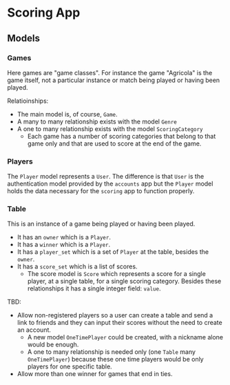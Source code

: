 # Scoring App

## Models

### Games

Here games are "game classes". For instance the game "Agricola" is the game itself, not a particular instance or match being played or having been played.

Relatioinships:
- The main model is, of course, `Game`.
- A many to many relationship exists with the model `Genre`
- A one to many relationship exists with the model `ScoringCategory`
  - Each game has a number of scoring categories that belong to that game only and that are used to score at the end of the game.

### Players

The `Player` model represents a `User`. The difference is that `User` is the authentication model provided by the `accounts` app but the `Player` model holds
the data necessary for the `scoring` app to function properly.

### Table

This is an instance of a game being played or having been played.

- It has an `owner` which is a `Player`.
- It has a `winner` which is a `Player`.
- It has a `player_set` which is a set of `Player` at the table, besides the `owner`.
- It has a `score_set` which is a list of scores.
  - The score model is `Score` which represents a score for a single player, at a single table, for a single scoring category. Besides these relationships it has a single integer field: `value`.

TBD:
- Allow non-registered players so a user can create a table and send a link to friends and they can input their scores without the need to create an account.
  - A new model `OneTimePlayer` could be created, with a nickname alone would be enough.
  - A one to many relationship is needed only (one `Table` many `OneTimePlayer`) because these one time players would be only players for one specific table.
- Allow more than one winner for games that end in ties.
